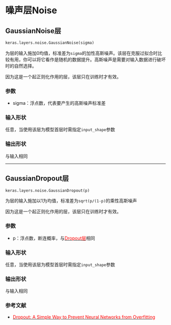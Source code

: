 # 噪声层Noise

## GaussianNoise层
```python
keras.layers.noise.GaussianNoise(sigma)
```
为层的输入施加0均值，标准差为```sigma```的加性高斯噪声。该层在克服过拟合时比较有用，你可以将它看作是随机的数据提升。高斯噪声是需要对输入数据进行破坏时的自然选择。

因为这是一个起正则化作用的层，该层只在训练时才有效。

### 参数

* sigma：浮点数，代表要产生的高斯噪声标准差

### 输入形状

任意，当使用该层为模型首层时需指定```input_shape```参数

### 输出形状

与输入相同

***

## GaussianDropout层
```python
keras.layers.noise.GaussianDropout(p)
```
为层的输入施加以1为均值，标准差为```sqrt(p/(1-p)```的乘性高斯噪声

因为这是一个起正则化作用的层，该层只在训练时才有效。

### 参数

* p：浮点数，断连概率，与[<font color='#FF0000'>Dropout层</font>](core_layer/#dropout)相同

### 输入形状

任意，当使用该层为模型首层时需指定```input_shape```参数

### 输出形状

与输入相同

### 参考文献

* [<font color='FF0000'>Dropout: A Simple Way to Prevent Neural Networks from Overfitting</font>](http://www.cs.toronto.edu/~rsalakhu/papers/srivastava14a.pdf)